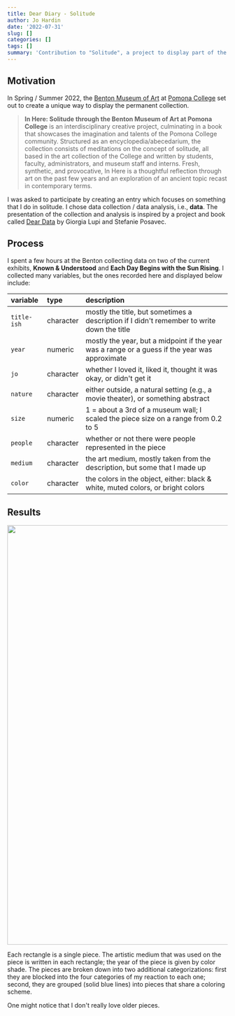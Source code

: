 ```yaml
---
title: Dear Diary - Solitude
author: Jo Hardin
date: '2022-07-31'
slug: []
categories: []
tags: []
summary: 'Contribution to "Solitude", a project to display part of the permanent collection of the Benton Art Museum at Pomona College.'
---
```






## Motivation

In Spring / Summer 2022, the <a href = "https://www.pomona.edu/museum/" target = "_blank">Benton Museum of Art</a> at <a href = "https://www.pomona.edu/" target = "_blank">Pomona College</a> set out to create a unique way to display the permanent collection.  


> **In Here: Solitude through the Benton Museum of Art at Pomona College** is an interdisciplinary creative project, culminating in a book that showcases the imagination and talents of the Pomona College community. Structured as an encyclopedia/abecedarium, the collection consists of meditations on the concept of solitude, all based in the art collection of the College and written by students, faculty, administrators, and museum staff and interns. Fresh, synthetic, and provocative, In Here is a thoughtful reflection through art on the past few years and an exploration of an ancient topic recast in contemporary terms.

I was asked to participate by creating an entry which focuses on something that I do in solitude.  I chose data collection / data analysis, i.e., **data**.  The presentation of the collection and analysis is inspired by a project and book called <a href = "http://www.dear-data.com/theproject" target = "_blank"><bf>Dear Data</bf></a> by Giorgia Lupi and Stefanie Posavec.  

## Process

I spent a few hours at the Benton collecting data on two of the current exhibits, **Known & Understood** and **Each Day Begins with the Sun Rising**.  I collected many variables, but the ones recorded here and displayed below include:


|variable |type  |description                       |
|:--------|:-----|:---------------------------------|
|`title-ish`|character| mostly the title, but sometimes a description if I didn't remember to write down the title|
|`year`|numeric| mostly the year, but a midpoint if the year was a range or a guess if the year was approximate|
|`jo`  | character| whether I loved it, liked it, thought it was okay, or didn't get it|
| `nature` | character| either outside, a natural setting (e.g., a movie theater), or something abstract|
|`size` | numeric| 1 = about a 3rd of a museum wall; I scaled the piece size on a range from 0.2 to 5 |
|`people`| character | whether or not there were people represented in the piece|
|`medium`| character | the art medium, mostly taken from the description, but some that I made up|
|`color`| character | the colors in the object, either: black & white, muted colors, or bright colors|

## Results





<img src="{{< blogdown/postref >}}index_files/figure-html/unnamed-chunk-2-1.png" width="960" />

Each rectangle is a single piece.  The artistic medium that was used on the piece is written in each rectangle; the year of the piece is given by color shade.  The pieces are broken down into two additional categorizations:  first they are blocked into the four categories of my reaction to each one; second, they are grouped (solid blue lines) into pieces that share a coloring scheme.

One might notice that I don't really love older pieces.  






